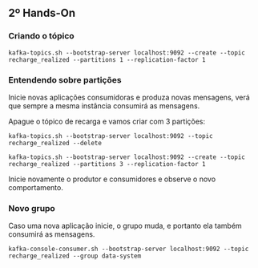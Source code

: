 ## 2º Hands-On

### Criando o tópico

````
kafka-topics.sh --bootstrap-server localhost:9092 --create --topic recharge_realized --partitions 1 --replication-factor 1
````

### Entendendo sobre partições

Inicie novas aplicações consumidoras e produza novas mensagens, verá que sempre a mesma instância consumirá as mensagens.


Apague o tópico de recarga e vamos criar com 3 partições:

````
kafka-topics.sh --bootstrap-server localhost:9092 --topic recharge_realized --delete
````

````
kafka-topics.sh --bootstrap-server localhost:9092 --create --topic recharge_realized --partitions 3 --replication-factor 1
````

Inicie novamente o produtor e consumidores e observe o novo comportamento.

### Novo grupo

Caso uma nova aplicação inicie, o grupo muda, e portanto ela também consumirá as mensagens.

````
kafka-console-consumer.sh --bootstrap-server localhost:9092 --topic recharge_realized --group data-system
````